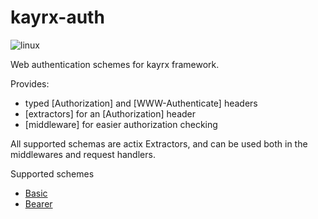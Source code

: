# kayrx-auth

![linux](https://github.com/kayrx/kayrx-auth/workflows/linux/badge.svg?branch=master)

Web authentication schemes for kayrx framework.

Provides:

- typed [Authorization] and [WWW-Authenticate] headers
- [extractors] for an [Authorization] header
- [middleware] for easier authorization checking

All supported schemas are actix Extractors, and can be used both in the middlewares and request handlers.

Supported schemes

- [Basic](https://tools.ietf.org/html/rfc7617)
- [Bearer](https://tools.ietf.org/html/rfc6750)
